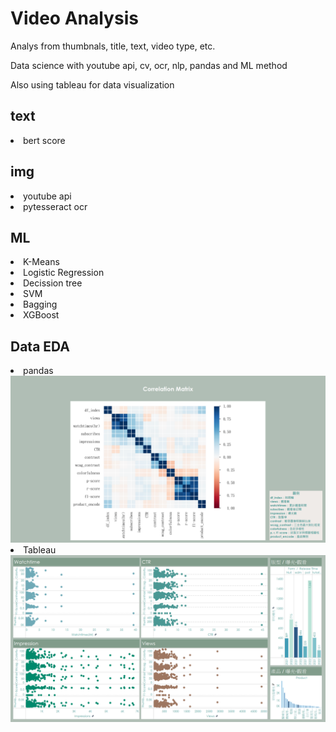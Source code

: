 # Video Analysis
Analys from thumbnals, title, text, video type, etc.

Data science with youtube api, cv, ocr, nlp, pandas and ML method

Also using tableau for data visualization

<h2> text </h2>
<li> bert score </li>

<h2> img </h2>
<li> youtube api </li>
<li> pytesseract ocr </li>

<h2> ML </h2>
<li> K-Means </li>
<li> Logistic Regression </li>
<li> Decission tree </li>
<li> SVM </li>
<li> Bagging </li>
<li> XGBoost </li>

<h2> Data EDA </h2>
<li> pandas </li>
<img src="img/Correlation Matrix.png">
<li> Tableau </li>
<img src="img/指標相關.png">
